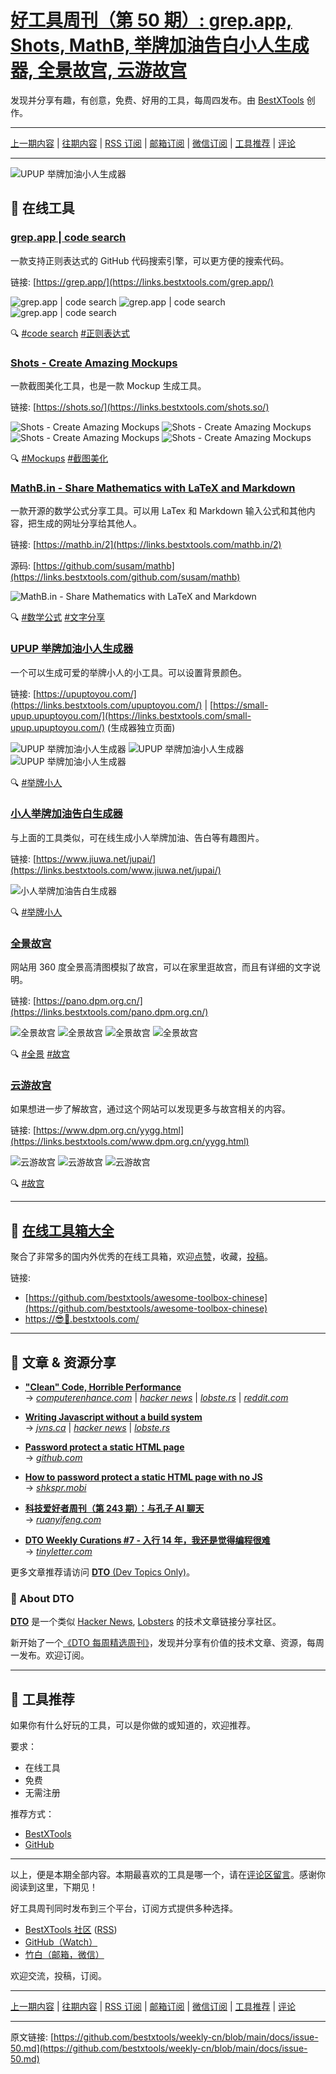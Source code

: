 # [好工具周刊（第 50 期）: grep.app, Shots, MathB, 举牌加油告白小人生成器, 全景故宫, 云游故宫](https://github.com/bestxtools/weekly-cn/blob/main/docs/issue-50.md)

发现并分享有趣，有创意，免费、好用的工具，每周四发布。由 [BestXTools](https://www.bestxtools.com/) 创作。

---

[上一期内容](https://github.com/bestxtools/weekly-cn/blob/main/docs/issue-49.md) | [往期内容](https://github.com/bestxtools/weekly-cn) | [RSS 订阅](https://discuss-cn.bestxtools.com/t/weekly) | [邮箱订阅](https://bestxtools.zhubai.love/?subscribe=1) | [微信订阅](https://discuss-cn.bestxtools.com/d/5/2) | [工具推荐](https://discuss-cn.bestxtools.com/t/tools) | [评论](https://discuss-cn.bestxtools.com/d/129/2)

---

![UPUP 举牌加油小人生成器](https://raw.githubusercontent.com/bestxtools/s2/main/images/2023-03-02-10-41-04.jpg)

## 🌈 在线工具

### [grep.app | code search](https://links.bestxtools.com/grep.app/)

一款支持正则表达式的 GitHub 代码搜索引擎，可以更方便的搜索代码。

链接: [https://grep.app/](https://links.bestxtools.com/grep.app/)

![grep.app | code search](https://raw.githubusercontent.com/bestxtools/s2/main/images/2023-03-02-16-05-01.png)
![grep.app | code search](https://raw.githubusercontent.com/bestxtools/s2/main/images/2023-03-02-16-05-02.png)
![grep.app | code search](https://raw.githubusercontent.com/bestxtools/s2/main/images/2023-03-02-16-05-03.png)

🔍 [#code search](https://links.bestxtools.com/www.google.com/search?q=site%3Adiscuss-cn.bestxtools.com+code%20search) [#正则表达式](https://links.bestxtools.com/www.google.com/search?q=site%3Adiscuss-cn.bestxtools.com+%E6%AD%A3%E5%88%99%E8%A1%A8%E8%BE%BE%E5%BC%8F)

### [Shots - Create Amazing Mockups](https://links.bestxtools.com/shots.so/)

一款截图美化工具，也是一款 Mockup 生成工具。

链接: [https://shots.so/](https://links.bestxtools.com/shots.so/)

![Shots - Create Amazing Mockups](https://raw.githubusercontent.com/bestxtools/s2/main/images/2023-03-02-16-20-01.png)
![Shots - Create Amazing Mockups](https://raw.githubusercontent.com/bestxtools/s2/main/images/2023-03-02-16-20-02.png)
![Shots - Create Amazing Mockups](https://raw.githubusercontent.com/bestxtools/s2/main/images/2023-03-02-16-20-03.png)
![Shots - Create Amazing Mockups](https://raw.githubusercontent.com/bestxtools/s2/main/images/2023-03-02-16-20-04.png)

🔍 [#Mockups](https://links.bestxtools.com/www.google.com/search?q=site%3Adiscuss-cn.bestxtools.com+Mockups) [#截图美化](https://links.bestxtools.com/www.google.com/search?q=site%3Adiscuss-cn.bestxtools.com+%E6%88%AA%E5%9B%BE%E7%BE%8E%E5%8C%96)

### [MathB.in - Share Mathematics with LaTeX and Markdown](https://links.bestxtools.com/mathb.in/2)

一款开源的数学公式分享工具。可以用 LaTex 和 Markdown 输入公式和其他内容，把生成的网址分享给其他人。

链接: [https://mathb.in/2](https://links.bestxtools.com/mathb.in/2)

源码: [https://github.com/susam/mathb](https://links.bestxtools.com/github.com/susam/mathb)

![MathB.in - Share Mathematics with LaTeX and Markdown](https://raw.githubusercontent.com/bestxtools/s2/main/images/2023-03-02-17-26-01.png)

🔍 [#数学公式](https://links.bestxtools.com/www.google.com/search?q=site%3Adiscuss-cn.bestxtools.com+%E6%95%B0%E5%AD%A6%E5%85%AC%E5%BC%8F) [#文字分享](https://links.bestxtools.com/www.google.com/search?q=site%3Adiscuss-cn.bestxtools.com+%E6%96%87%E5%AD%97%E5%88%86%E4%BA%AB)

### [UPUP 举牌加油小人生成器](https://links.bestxtools.com/upuptoyou.com/)

一个可以生成可爱的举牌小人的小工具。可以设置背景颜色。

链接: [https://upuptoyou.com/](https://links.bestxtools.com/upuptoyou.com/) | [https://small-upup.upuptoyou.com/](https://links.bestxtools.com/small-upup.upuptoyou.com/) (生成器独立页面)

![UPUP 举牌加油小人生成器](https://raw.githubusercontent.com/bestxtools/s2/main/images/2023-03-02-10-41-01.png)
![UPUP 举牌加油小人生成器](https://raw.githubusercontent.com/bestxtools/s2/main/images/2023-03-02-10-41-02.png)
![UPUP 举牌加油小人生成器](https://raw.githubusercontent.com/bestxtools/s2/main/images/2023-03-02-10-41-03.png)

🔍 [#举牌小人](https://links.bestxtools.com/www.google.com/search?q=site%3Adiscuss-cn.bestxtools.com+%E4%B8%BE%E7%89%8C%E5%B0%8F%E4%BA%BA)

### [小人举牌加油告白生成器](https://links.bestxtools.com/www.jiuwa.net/jupai/)

与上面的工具类似，可在线生成小人举牌加油、告白等有趣图片。

链接: [https://www.jiuwa.net/jupai/](https://links.bestxtools.com/www.jiuwa.net/jupai/)

![小人举牌加油告白生成器](https://raw.githubusercontent.com/bestxtools/s2/main/images/2023-03-02-15-05-01.png)

🔍 [#举牌小人](https://links.bestxtools.com/www.google.com/search?q=site%3Adiscuss-cn.bestxtools.com+%E4%B8%BE%E7%89%8C%E5%B0%8F%E4%BA%BA)

### [全景故宫](https://links.bestxtools.com/pano.dpm.org.cn/)

网站用 360 度全景高清图模拟了故宫，可以在家里逛故宫，而且有详细的文字说明。

链接: [https://pano.dpm.org.cn/](https://links.bestxtools.com/pano.dpm.org.cn/)

![全景故宫](https://raw.githubusercontent.com/bestxtools/s2/main/images/2023-03-02-15-40-01.png)
![全景故宫](https://raw.githubusercontent.com/bestxtools/s2/main/images/2023-03-02-15-40-02.png)
![全景故宫](https://raw.githubusercontent.com/bestxtools/s2/main/images/2023-03-02-15-40-03.png)
![全景故宫](https://raw.githubusercontent.com/bestxtools/s2/main/images/2023-03-02-15-40-04.png)

🔍 [#全景](https://links.bestxtools.com/www.google.com/search?q=site%3Adiscuss-cn.bestxtools.com+%E5%85%A8%E6%99%AF) [#故宫](https://links.bestxtools.com/www.google.com/search?q=site%3Adiscuss-cn.bestxtools.com+%E6%95%85%E5%AE%AB)

### [云游故宫](https://links.bestxtools.com/www.dpm.org.cn/yygg.html)

如果想进一步了解故宫，通过这个网站可以发现更多与故宫相关的内容。

链接: [https://www.dpm.org.cn/yygg.html](https://links.bestxtools.com/www.dpm.org.cn/yygg.html)

![云游故宫](https://raw.githubusercontent.com/bestxtools/s2/main/images/2023-03-02-15-54-01.png)
![云游故宫](https://raw.githubusercontent.com/bestxtools/s2/main/images/2023-03-02-15-54-02.png)
![云游故宫](https://raw.githubusercontent.com/bestxtools/s2/main/images/2023-03-02-15-54-03.png)

🔍 [#故宫](https://links.bestxtools.com/www.google.com/search?q=site%3Adiscuss-cn.bestxtools.com+%E6%95%85%E5%AE%AB)

---

## 🧰 [在线工具箱大全](https://awesome-toolbox-chinese.bestxtools.com/)

聚合了非常多的国内外优秀的在线工具箱，欢迎[点赞](https://github.com/bestxtools/awesome-toolbox-chinese)，收藏，[投稿](https://github.com/bestxtools/awesome-toolbox-chinese/issues)。

链接:

- [https://github.com/bestxtools/awesome-toolbox-chinese](https://github.com/bestxtools/awesome-toolbox-chinese)
- [https://😎🧰.bestxtools.com/](https://😎🧰.bestxtools.com/)

---

## 🌈 文章 & 资源分享

- [**"Clean" Code, Horrible Performance**](https://dto.pipecraft.net/s/l8wf5e/clean_code_horrible_performance)  
   → [_computerenhance.com_](https://www.computerenhance.com/p/clean-code-horrible-performance) | [_hacker news_](https://news.ycombinator.com/item?id=34966137) | [_lobste.rs_](https://lobste.rs/s/7yd1id/clean_code_horrible_performance) | [_reddit.com_](https://www.reddit.com/r/programming/comments/11dyx43/clean_code_horrible_performance/)

- [**Writing Javascript without a build system**](https://dto.pipecraft.net/s/j9pzdu/writing_javascript_without_build_system)  
   → [_jvns.ca_](https://jvns.ca/blog/2023/02/16/writing-javascript-without-a-build-system/) | [_hacker news_](https://news.ycombinator.com/item?id=34825676) | [_lobste.rs_](https://lobste.rs/s/0jzgzb/writing_javascript_without_build_system)

- [**Password protect a static HTML page**](https://dto.pipecraft.net/s/e6q5ot/password_protect_static_html_page)  
   → [_github.com_](https://github.com/robinmoisson/staticrypt)

- [**How to password protect a static HTML page with no JS**](https://dto.pipecraft.net/s/jr95qy/how_password_protect_static_html_page)  
   → [_shkspr.mobi_](https://shkspr.mobi/blog/2023/02/how-to-password-protect-a-static-html-page-with-no-js/)

- [**科技爱好者周刊（第 243 期）：与孔子 AI 聊天**](https://dto.pipecraft.net/s/t2lbez/243_ai)  
   → [_ruanyifeng.com_](https://www.ruanyifeng.com/blog/2023/02/weekly-issue-243.html)

- [**DTO Weekly Curations #7 - 入行 14 年，我还是觉得编程很难**](https://dto.pipecraft.net/s/ynsfnh/dto_weekly_curations_7_14)  
   → [_tinyletter.com_](https://tinyletter.com/dto/letters/dto-weekly-curations-7-14)

更多文章推荐请访问 [**DTO** (Dev Topics Only)](https://dto.pipecraft.net/)。

### 🦞 About DTO

[**DTO**](https://dto.pipecraft.net/about) 是一个类似 [Hacker News](https://news.ycombinator.com/), [Lobsters](https://lobste.rs/) 的技术文章链接分享社区。

新开始了一个[《DTO 每周精选周刊》](https://tinyletter.com/dto)，发现并分享有价值的技术文章、资源，每周一发布。欢迎订阅。

---

## 🌈 工具推荐

如果你有什么好玩的工具，可以是你做的或知道的，欢迎推荐。

要求：

- 在线工具
- 免费
- 无需注册

推荐方式：

- [BestXTools](https://discuss-cn.bestxtools.com/d/8)
- [GitHub](https://github.com/bestxtools/weekly-cn/issues)

---

以上，便是本期全部内容。本期最喜欢的工具是哪一个，请在[评论区留言](https://discuss-cn.bestxtools.com/d/129/2)。感谢你阅读到这里，下期见！

好工具周刊同时发布到三个平台，订阅方式提供多种选择。

- [BestXTools 社区](https://discuss-cn.bestxtools.com/t/weekly) ([RSS](https://discuss-cn.bestxtools.com/atom/t/weekly/discussions))
- [GitHub（Watch）](https://github.com/bestxtools/weekly-cn)
- [竹白（邮箱，微信）](https://bestxtools.zhubai.love/?subscribe=1)

欢迎交流，投稿，订阅。

---

[上一期内容](https://github.com/bestxtools/weekly-cn/blob/main/docs/issue-49.md) | [往期内容](https://github.com/bestxtools/weekly-cn) | [RSS 订阅](https://discuss-cn.bestxtools.com/t/weekly) | [邮箱订阅](https://bestxtools.zhubai.love/?subscribe=1) | [微信订阅](https://discuss-cn.bestxtools.com/d/5/2) | [工具推荐](https://discuss-cn.bestxtools.com/t/tools) | [评论](https://discuss-cn.bestxtools.com/d/129/2)

---

原文链接: [https://github.com/bestxtools/weekly-cn/blob/main/docs/issue-50.md](https://github.com/bestxtools/weekly-cn/blob/main/docs/issue-50.md)
